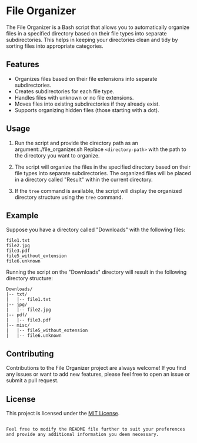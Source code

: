 # File Organizer

The File Organizer is a Bash script that allows you to automatically organize files in a specified directory based on their file types into separate subdirectories. This helps in keeping your directories clean and tidy by sorting files into appropriate categories.

## Features

- Organizes files based on their file extensions into separate subdirectories.
- Creates subdirectories for each file type.
- Handles files with unknown or no file extensions.
- Moves files into existing subdirectories if they already exist.
- Supports organizing hidden files (those starting with a dot).

## Usage

1. Run the script and provide the directory path as an argument:./file_organizer.sh <directory-path>
Replace `<directory-path>` with the path to the directory you want to organize.

2. The script will organize the files in the specified directory based on their file types into separate subdirectories. The organized files will be placed in a directory called "Result" within the current directory.

3. If the `tree` command is available, the script will display the organized directory structure using the `tree` command.

## Example

Suppose you have a directory called "Downloads" with the following files:

```
file1.txt
file2.jpg
file3.pdf
file5_without_extension
file6.unknown
```

Running the script on the "Downloads" directory will result in the following directory structure:

```
Downloads/
|-- txt/
|   |-- file1.txt
|-- jpg/
|   |-- file2.jpg
|-- pdf/
|   |-- file3.pdf
|-- misc/
|   |-- file5_without_extension
|   |-- file6.unknown
```

## Contributing

Contributions to the File Organizer project are always welcome! If you find any issues or want to add new features, please feel free to open an issue or submit a pull request.

## License

This project is licensed under the [MIT License](LICENSE).

```

Feel free to modify the README file further to suit your preferences and provide any additional information you deem necessary.